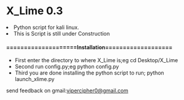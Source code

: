 # X_Lime 0.3
<li><p1>Python script for kali linux.</p1></li>
<li><p1>This is Script is still under Construction</p1></li>

<h4>====================Installation===================</h4>                                          
<ul>
  <li>First enter the directory to where X_Lime is;eg cd Desktop/X_Lime</li>
  <li>Second run config.py;eg python config.py</li>
  <li>Third you are done installing the python script to run; python launch_xlime.py </li>
</ul>

<p1>send feedback on gmail:vipercipher0@gmail.com</p1>
